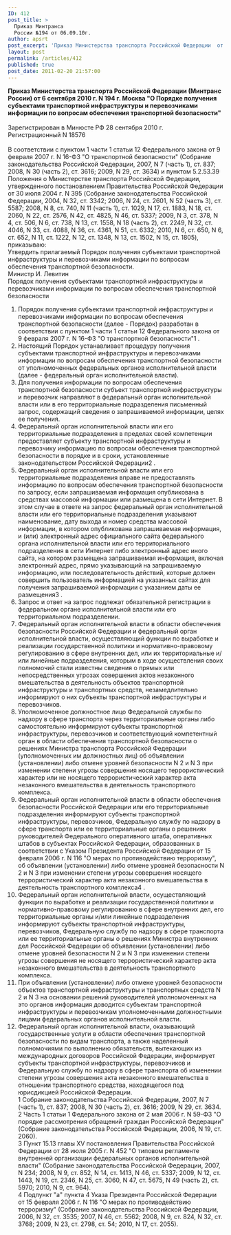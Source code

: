 ```yaml
---
ID: 412
post_title: >
  Приказ Минтранса
  России №194 от 06.09.10г.
author: apsrt
post_excerpt: 'Приказ Министерства транспорта Российской Федерации  от 6 сентября 2010 г. № 194  &quot;О Порядке получения субъектами транспортной инфраструктуры и перевозчиками информации по вопросам обеспечения транспортной безопасности&quot;'
layout: post
permalink: /articles/412
published: true
post_date: 2011-02-20 21:57:00
---
```

<strong>Приказ Министерства транспорта Российской Федерации (Минтранс России) от 6 сентября 2010 г. N 194 г. Москва &quot;О Порядке получения субъектами транспортной инфраструктуры и перевозчиками информации по вопросам обеспечения транспортной безопасности&quot; </strong><br />
<br />
Зарегистрирован в Минюсте РФ 28 сентября 2010 г.<br />
Регистрационный N 18576<br />
<br />
В соответствии с пунктом 1 части 1 статьи 12 Федерального закона от 9 февраля 2007 г. N 16-ФЗ &quot;О транспортной безопасности&quot; (Собрание законодательства Российской Федерации, 2007, N 7 (часть 1), ст. 837; 2008, N 30 (часть 2), ст. 3616; 2009, N 29, ст. 3634) и пунктом 5.2.53.39 Положения о Министерстве транспорта Российской Федерации, утвержденного постановлением Правительства Российской Федерации от 30 июля 2004 г. N 395 (Собрание законодательства Российской Федерации, 2004, N 32, ст. 3342; 2006, N 24, ст. 2601, N 52 (часть 3), ст. 5587; 2008, N 8, ст. 740, N 11 (часть 1), ст. 1029, N 17, ст. 1883, N 18, ст. 2060, N 22, ст. 2576, N 42, ст. 4825, N 46, ст. 5337; 2009, N 3, ст. 378, N 4, ст. 506, N 6, ст. 738, N 13, ст. 1558, N 18 (часть 2), ст. 2249, N 32, ст. 4046, N 33, ст. 4088, N 36, ст. 4361, N 51, ст. 6332; 2010, N 6, ст. 650, N 6, ст. 652, N 11, ст. 1222, N 12, ст. 1348, N 13, ст. 1502, N 15, ст. 1805), приказываю:<br />
Утвердить прилагаемый Порядок получения субъектами транспортной инфраструктуры и перевозчиками информации по вопросам обеспечения транспортной безопасности.<br />
Министр И. Левитин<br />
Порядок получения субъектами транспортной инфраструктуры и перевозчиками информации по вопросам обеспечения транспортной безопасности<br />
1. Порядок получения субъектами транспортной инфраструктуры и перевозчиками информации по вопросам обеспечения транспортной безопасности (далее - Порядок) разработан в соответствии с пунктом 1 части 1 статьи 12 Федерального закона от 9 февраля 2007 г. N 16-ФЗ &quot;О транспортной безопасности&quot;1 .<br />
2. Настоящий Порядок устанавливает процедуру получения субъектами транспортной инфраструктуры и перевозчиками информации по вопросам обеспечения транспортной безопасности от уполномоченных федеральных органов исполнительной власти (далее - федеральный орган исполнительной власти).<br />
3. Для получения информации по вопросам обеспечения транспортной безопасности субъект транспортной инфраструктуры и перевозчик направляют в федеральный орган исполнительной власти или в его территориальные подразделения письменный запрос, содержащий сведения о запрашиваемой информации, целях ее получения.<br />
4. Федеральный орган исполнительной власти или его территориальные подразделения в пределах своей компетенции предоставляет субъекту транспортной инфраструктуры и перевозчику информацию по вопросам обеспечения транспортной безопасности в порядке и в сроки, установленные законодательством Российской Федерации2 .<br />
5. Федеральный орган исполнительной власти или его территориальные подразделения вправе не предоставлять информацию по вопросам обеспечения транспортной безопасности по запросу, если запрашиваемая информация опубликована в средствах массовой информации или размещена в сети Интернет. В этом случае в ответе на запрос федеральный орган исполнительной власти или его территориальные подразделения указывают наименование, дату выхода и номер средства массовой информации, в котором опубликована запрашиваемая информация, и (или) электронный адрес официального сайта федерального органа исполнительной власти или его территориального подразделения в сети Интернет либо электронный адрес иного сайта, на котором размещена запрашиваемая информация, включая электронный адрес, прямо указывающий на запрашиваемую информацию, или последовательность действий, которые должен совершить пользователь информацией на указанных сайтах для получения запрашиваемой информации с указанием даты ее размещения3 .<br />
6. Запрос и ответ на запрос подлежат обязательной регистрации в федеральном органе исполнительной власти или его территориальном подразделении.<br />
7. Федеральный орган исполнительной власти в области обеспечения безопасности Российской Федерации и федеральный орган исполнительной власти, осуществляющий функции по выработке и реализации государственной политики и нормативно-правовому регулированию в сфере внутренних дел, или их территориальные и/или линейные подразделения, которым в ходе осуществления своих полномочий стали известны сведения о прямых или непосредственных угрозах совершения актов незаконного вмешательства в деятельность объектов транспортной инфраструктуры и транспортных средств, незамедлительно информируют о них субъекты транспортной инфраструктуры и перевозчиков.<br />
8. Уполномоченное должностное лицо Федеральной службы по надзору в сфере транспорта через территориальные органы либо самостоятельно информируют субъекты транспортной инфраструктуры, перевозчиков и соответствующий компетентный орган в области обеспечения транспортной безопасности о решениях Министра транспорта Российской Федерации (уполномоченных им должностных лиц) об объявлении (установлении) либо отмене уровней безопасности N 2 и N 3 при изменении степени угрозы совершения носящего террористический характер или не носящего террористический характер акта незаконного вмешательства в деятельность транспортного комплекса.<br />
9. Федеральный орган исполнительной власти в области обеспечения безопасности Российской Федерации или его территориальные подразделения информируют субъекты транспортной инфраструктуры, перевозчиков, Федеральную службу по надзору в сфере транспорта или ее территориальные органы о решениях руководителей Федерального оперативного штаба, оперативных штабов в субъектах Российской Федерации, образованных в соответствии с Указом Президента Российской Федерации от 15 февраля 2006 г. N 116 &quot;О мерах по противодействию терроризму&quot;, об объявлении (установлении) либо отмене уровней безопасности N 2 и N 3 при изменении степени угрозы совершения носящего террористический характер акта незаконного вмешательства в деятельность транспортного комплекса4 .<br />
10. Федеральный орган исполнительной власти, осуществляющий функции по выработке и реализации государственной политики и нормативно-правовому регулированию в сфере внутренних дел, его территориальные органы и/или линейные подразделения информируют субъекты транспортной инфраструктуры, перевозчиков, Федеральную службу по надзору в сфере транспорта или ее территориальные органы о решениях Министра внутренних дел Российской Федерации об объявлении (установлении) либо отмене уровней безопасности N 2 и N 3 при изменении степени угрозы совершения не носящего террористический характер акта незаконного вмешательства в деятельность транспортного комплекса.<br />
11. При объявлении (установлении) либо отмене уровней безопасности объектов транспортной инфраструктуры и транспортных средств N 2 и N 3 на основании решений руководителей уполномоченных на это органов информация доводится субъектам транспортной инфраструктуры и перевозчикам уполномоченными должностными лицами федеральных органов исполнительной власти.<br />
12. Федеральный орган исполнительной власти, оказывающий государственные услуги в области обеспечения транспортной безопасности по видам транспорта, а также наделенный полномочиями по выполнению обязательств, вытекающих из международных договоров Российской Федерации, информирует субъекты транспортной инфраструктуры, перевозчиков и Федеральную службу по надзору в сфере транспорта об изменении степени угрозы совершения акта незаконного вмешательства в отношении транспортного средства, находящегося под юрисдикцией Российской Федерации.<br />
1 Собрание законодательства Российской Федерации, 2007, N 7 (часть 1), ст. 837; 2008, N 30 (часть 2), ст. 3616; 2009, N 29, ст. 3634.<br />
2 Часть 1 статьи 1 Федерального закона от 2 мая 2006 г. N 59-ФЗ &quot;О порядке рассмотрения обращений граждан Российской Федерации&quot; (Собрание законодательства Российской Федерации, 2006, N 19, ст. 2060).<br />
3 Пункт 15.13 главы XV постановления Правительства Российской Федерации от 28 июля 2005 г. N 452 &quot;О типовом регламенте внутренней организации федеральных органов исполнительной власти&quot; (Собрание законодательства Российской Федерации, 2007, N 234; 2008, N 9, ст. 852, N 14, ст. 1413, N 46, ст. 5337; 2009, N 12, ст. 1443, N 19, ст. 2346, N 25, ст. 3060, N 47, ст. 5675, N 49 (часть 2), ст. 5970; 2010, N 9, ст. 964).<br />
4 Подпункт &quot;а&quot; пункта 4 Указа Президента Российской Федерации от 15 февраля 2006 г. N 116 &quot;О мерах по противодействию терроризму&quot; (Собрание законодательства Российской Федерации, 2006, N 32, ст. 3535; 2007, N 46, ст. 5562; 2008, N 9, ст. 824, N 32, ст. 3768; 2009, N 23, ст. 2798, ст. 54; 2010, N 17, ст. 2055).